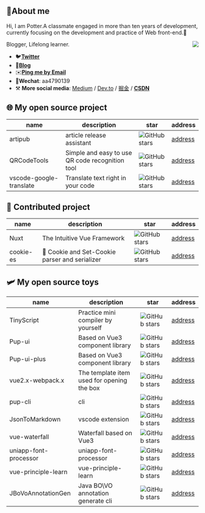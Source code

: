 <!--
**yxw007/yxw007** is a ✨ _special_ ✨ repository because its `README.md` (this file) appears on your GitHub profile.

Here are some ideas to get you started:

- 🔭 I’m currently working on ...
- 🌱 I’m currently learning ...
- 👯 I’m looking to collaborate on ...
- 🤔 I’m looking for help with ...
- 💬 Ask me about ...
- 📫 How to reach me: ...
- 😄 Pronouns: ...
- ⚡ Fun fact: ...
-->

## 🚀About me

Hi, I am Potter.A classmate engaged in more than ten years of development, currently focusing on the development and practice of Web front-end.💪

<img align="right" src="https://github-readme-stats.vercel.app/api?username=yxw007&show_icons=true&icon_color=0366d6&text_color=24292e&bg_color=ffffff&hide_title=true" />

Blogger, Lifelong learner.
- 🐦[**Twitter**](https://x.com/_yxw007)
- 📝[**Blog**](https://yanxuewen.cn)
- ✉️[**Ping me by Email**](mailto:aa4790139@gmail.com)
- 💬**Wechat**: aa4790139
- ⚒ **More social media**: [Medium](https://medium.com/@yxw007) / [Dev.to](https://dev.to/yxw007) / [掘金](https://juejin.cn/user/976022054640718) / [**CSDN**](https://blog.csdn.net/aa4790139?type=lately)

## 🌐 My open source project

| name        | description               | star                                                                                 | address                                      |
| ----------- | ------------------------- | ------------------------------------------------------------------------------------ | -------------------------------------------- |
| artipub     | article release assistant | ![GitHub stars](https://img.shields.io/github/stars/Pup007/artipub?style=social)     | [address](https://github.com/Pup007/artipub) |
| QRCodeTools | Simple and easy to use QR code recognition tool  | ![GitHub stars](https://img.shields.io/github/stars/yxw007/QRCodeTools?style=social) | [address](https://github.com/yxw007/artipub) |
| vscode-google-translate | Translate text right in your code  | ![GitHub stars](https://img.shields.io/github/stars/yxw007/vscode-google-translate?style=social) | [address](https://github.com/yxw007/vscode-google-translate) |

## 🤝 Contributed project
| name        | description               | star                                                                                 | address                                      |
| ----------- | ------------------------- | ------------------------------------------------------------------------------------ | -------------------------------------------- |
| Nuxt | The Intuitive Vue Framework | ![GitHub stars](https://img.shields.io/github/stars/nuxt/nuxt?style=social)  |[address](https://github.com/nuxt/nuxt) |
| cookie-es | 🍪 Cookie and Set-Cookie parser and serializer | ![GitHub stars](https://img.shields.io/github/stars/unjs/cookie-es?style=social)  |[address]([https://github.com/nuxt/nuxt](https://github.com/unjs/cookie-es)) |


## 🛩 My open source toys

| name                  | description                                | star                                                                                           | address                                                    |
| --------------------- | ------------------------------------------ | ---------------------------------------------------------------------------------------------- | ---------------------------------------------------------- |
| TinyScript            | Practice mini compiler by yourself         | ![GitHub stars](https://img.shields.io/github/stars/yxw007/TinyScript?style=social)            | [address](https://github.com/yxw007/TinyScript)            |
| Pup-ui                | Based on Vue3 component library            | ![GitHub stars](https://img.shields.io/github/stars/yxw007/Pup-ui?style=social)                | [address](https://github.com/yxw007/Pup-ui)                |
| Pup-ui-plus           | Based on Vue3 component library            | ![GitHub stars](https://img.shields.io/github/stars/Pup007/pup-ui-plus?style=social)           | [address](https://github.com/Pup007/pup-ui-plus)           |
| vue2.x-webpack.x      | The template item used for opening the box | ![GitHub stars](https://img.shields.io/github/stars/yxw007/vue2.x-webpack.x?style=social)      | [address](https://github.com/yxw007/vue2.x-webpack.x)      |
| pup-cli               | cli                                        | ![GitHub stars](https://img.shields.io/github/stars/yxw007/pup-cli?style=social)               | [address](https://github.com/yxw007/pup-cli)               |
| JsonToMarkdown        | vscode extension                           | ![GitHub stars](https://img.shields.io/github/stars/yxw007/JsonToMarkdown?style=social)        | [address](https://github.com/yxw007/JsonToMarkdown)        |
| vue-waterfall         | Waterfall based on Vue3                    | ![GitHub stars](https://img.shields.io/github/stars/yxw007/vue-waterfall?style=social)         | [address](https://github.com/yxw007/vue-waterfall)         |
| uniapp-font-processor | uniapp-font-processor                      | ![GitHub stars](https://img.shields.io/github/stars/yxw007/uniapp-font-processor?style=social) | [address](https://github.com/yxw007/uniapp-font-processor) |
| vue-principle-learn   | vue-principle-learn                        | ![GitHub stars](https://img.shields.io/github/stars/yxw007/vue-principle-learn?style=social)   | [address](https://github.com/yxw007/vue-principle-learn)   |
| JBoVoAnnotationGen    | Java BO\VO annotation generate cli                     | ![GitHub stars](https://img.shields.io/github/stars/yxw007/JBoVoAnnotationGen?style=social)      | [address](https://github.com/yxw007/JBoVoAnnotationGen)   |

